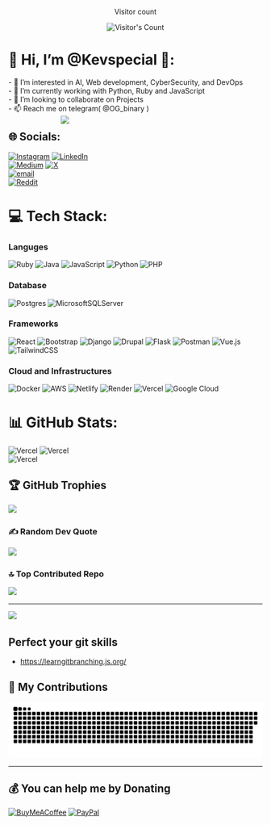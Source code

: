 <div align="center"> 
  <p>Visitor count</p>
  <img src="https://profile-counter.glitch.me/{Kevspecial}/count.svg" alt="Visitor's Count" />
</div>


# 💫 Hi, I’m @Kevspecial 👋:
<div> 
- 👀 I’m interested in AI, Web development, CyberSecurity, and DevOps <br>- 🌱 I’m currently working with Python, Ruby and JavaScript<br>- 💞️ I’m looking to collaborate on Projects<br>- 📫 Reach me on telegram( @OG_binary )
  <img align="right" width="400" src="https://github.com/Kevspecial/Kevspecial/blob/main/binaryog.gif.gif" />
</div>

## 🌐 Socials:
[![Instagram](https://img.shields.io/badge/Instagram-%23E4405F.svg?logo=Instagram&logoColor=white)](https://instagram.com/binary.og) [![LinkedIn](https://img.shields.io/badge/LinkedIn-%230077B5.svg?logo=linkedin&logoColor=white)](https://linkedin.com/in/KelvinNwokike) <br> [![Medium](https://img.shields.io/badge/Medium-12100E?logo=medium&logoColor=white)](https://medium.com/@knwokike) [![X](https://img.shields.io/badge/X-black.svg?logo=X&logoColor=white)](https://x.com/@OG_Binary) <br> [![email](https://img.shields.io/badge/Email-D14836?logo=gmail&logoColor=white)](mailto:knwokike@gmail.com) <br> [![Reddit](https://img.shields.io/badge/Reddit-%23E4405F.svg?style=for-the-badge&logo=Reddit&logoColor=white)](https://www.reddit.com/user/binary_og/)

# 💻 Tech Stack:
### Languges
![Ruby](https://img.shields.io/badge/ruby-%23CC342D.svg?style=for-the-badge&logo=ruby&logoColor=white) ![Java](https://img.shields.io/badge/java-%23ED8B00.svg?style=for-the-badge&logo=openjdk&logoColor=white) ![JavaScript](https://img.shields.io/badge/javascript-%23323330.svg?style=for-the-badge&logo=javascript&logoColor=%23F7DF1E) ![Python](https://img.shields.io/badge/python-3670A0?style=for-the-badge&logo=python&logoColor=ffdd54) ![PHP](https://img.shields.io/badge/php-%23777BB4.svg?style=for-the-badge&logo=php&logoColor=white)
### Database
 ![Postgres](https://img.shields.io/badge/postgres-%23316192.svg?style=for-the-badge&logo=postgresql&logoColor=white) ![MicrosoftSQLServer](https://img.shields.io/badge/Microsoft%20SQL%20Server-CC2927?style=for-the-badge&logo=microsoft%20sql%20server&logoColor=white)
### Frameworks
![React](https://img.shields.io/badge/react-%2320232a.svg?style=for-the-badge&logo=react&logoColor=%2361DAFB) ![Bootstrap](https://img.shields.io/badge/bootstrap-%238511FA.svg?style=for-the-badge&logo=bootstrap&logoColor=white) ![Django](https://img.shields.io/badge/django-%23092E20.svg?style=for-the-badge&logo=django&logoColor=white) ![Drupal](https://img.shields.io/badge/drupal-%230678BE.svg?style=for-the-badge&logo=drupal&logoColor=white) ![Flask](https://img.shields.io/badge/flask-%23000.svg?style=for-the-badge&logo=flask&logoColor=white)  ![Postman](https://img.shields.io/badge/Postman-FF6C37?style=for-the-badge&logo=postman&logoColor=white) ![Vue.js](https://img.shields.io/badge/vue.js-%2335495e.svg?style=for-the-badge&logo=vuedotjs&logoColor=%234FC08D) ![TailwindCSS](https://img.shields.io/badge/tailwindcss-%2338B2AC.svg?style=for-the-badge&logo=tailwind-css&logoColor=white)
### Cloud and Infrastructures
![Docker](https://img.shields.io/badge/docker-%230db7ed.svg?style=for-the-badge&logo=docker&logoColor=white) ![AWS](https://img.shields.io/badge/AWS-%23FF9900.svg?style=for-the-badge&logo=amazon-aws&logoColor=white) ![Netlify](https://img.shields.io/badge/netlify-%23000000.svg?style=for-the-badge&logo=netlify&logoColor=#00C7B7) ![Render](https://img.shields.io/badge/Render-%46E3B7.svg?style=for-the-badge&logo=render&logoColor=white) ![Vercel](https://img.shields.io/badge/vercel-%23000000.svg?style=for-the-badge&logo=vercel&logoColor=white) ![Google Cloud](https://img.shields.io/badge/GoogleCloud-%234285F4.svg?style=for-the-badge&logo=google-cloud&logoColor=white) 
# 📊 GitHub Stats:
![Vercel](https://github-readme-stats.vercel.app/api?username=Kevspecial&theme=radical&hide_border=true&include_all_commits=false&count_private=false)
![Vercel](https://nirzak-streak-stats.vercel.app/?user=Kevspecial&theme=radical&hide_border=true)<br/>
![Vercel](https://github-readme-stats.vercel.app/api/top-langs/?username=Kevspecial&theme=radical&hide_border=true&include_all_commits=false&count_private=false&layout=compact)

## 🏆 GitHub Trophies
![](https://github-profile-trophy.vercel.app/?username=Kevspecial&theme=radical&no-frame=false&no-bg=false&margin-w=4)

### ✍️ Random Dev Quote
![](https://quotes-github-readme.vercel.app/api?type=horizontal&theme=radical)

### 🔝 Top Contributed Repo
![](https://github-contributor-stats.vercel.app/api?username=Kevspecial&limit=5&theme=shadow_green&combine_all_yearly_contributions=true)

---
[![](https://visitcount.itsvg.in/api?id=Kevspecial&icon=3&color=0)](https://visitcount.itsvg.in)


##  Perfect your git skills 
- https://learngitbranching.js.org/

## 🐍 My Contributions

<div align="center">
  <picture>
  <source media="(prefers-color-scheme: dark)" srcset="github-snake-dark.svg" />
  <source media="(prefers-color-scheme: light)" srcset="github-snake.svg" />
  <img alt="github-snake" src="github-snake.svg" />
</picture>
</div>

<hr>

  ## 💰 You can help me by Donating
  [![BuyMeACoffee](https://img.shields.io/badge/Buy%20Me%20a%20Coffee-ffdd00?style=for-the-badge&logo=buy-me-a-coffee&logoColor=black)](https://buymeacoffee.com/https://buymeacoffee.com/binary.og) [![PayPal](https://img.shields.io/badge/PayPal-00457C?style=for-the-badge&logo=paypal&logoColor=white)](https://paypal.me/https://paypal.me/binaryhubs?country.x=DE&locale.x=en_US) 

  


<!---
Kevspecial/Kevspecial is a ✨ special ✨ repository because its `README.md` (this file) appears on your GitHub profile.
You can click the Preview link to take a look at your changes.
--->
